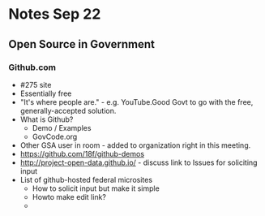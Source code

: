 # Notes Sep 22
## Open Source in Government

### Github.com
- #275 site 
- Essentially free
- "It's where people are." - e.g. YouTube.Good Govt to go with the free, generally-accepted solution.
- What is Github?
  - Demo / Examples
  - GovCode.org
- Other GSA user in room - added to organization right in this meeting.
- https://github.com/18f/github-demos
- http://project-open-data.github.io/ - discuss link to Issues for soliciting input
- List of github-hosted federal microsites
  - How to solicit input but make it simple
  - Howto make edit link?
  - 
  
